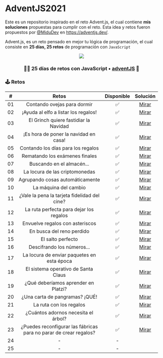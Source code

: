 # AdventJS2021

Este es un repositorio inspirado en el reto Advent.js, el cual contiene **mis soluciones** propuestas para cumplir con el reto. Esta idea y retos fueron propuestos por [@MiduDev](https://github.com/midudev "@MiduDev") en https://adventjs.dev/.

Advent.js, es un reto pensado en mejor tu lógica de programación, el cual consiste en **25 días, 25 retos** de programación con ```JavaScript```

<p align="center"> 
  <img src=https://i.imgur.com/mOUN7uE.png/>
</p>


<h3 align="center">🧑‍🚀 25 días de retos con JavaScript • <a href="https://adventjs.dev">adventJS</a> 🚀</h3>

### 🕹️ Retos


|  #  |                  Retos                       |   Disponible    |                Solución                  |
| :-: | :------------------------------------------------------------------: | :------------:  | :----------------------------------------: |
| 01  |         Contando ovejas para dormir          |       ✅        | [Mirar](retos/01_contandoOvejas/01_contandoOvejas.md) |
| 02  |     ¡Ayuda al elfo a listar los regalos!     |       ✅        | [Mirar](retos/02_elfoRegalos/02_elfoRegalos.md) |
| 03  |    El Grinch quiere fastidiar la Navidad     |       ✅       | [Mirar](retos/03_grinch/03_grinch.md) |
| 04  |    ¡Es hora de poner la navidad en casa!     |       ✅       | [Mirar](retos/04_arbolNavidad/04_arbolNavidad.md) |
| 05  |      Contando los días para los regalos      |       ✅       | [Mirar](retos/05_contandoDias/05_contandoDias.md) |
| 06  |        Rematando los exámenes finales        |       ✅       | [Mirar](retos/06_exameneFinales/06_exameneFinales.md) |
| 07  |          Buscando en el almacén...           |       ✅       | [Mirar](retos/07_almacen/07_almacen.md) |
| 08  |        La locura de las criptomonedas        |       ✅       | [Mirar](retos/08_criptomonedas/08_criptomonedas.md) |
| 09  |       Agrupando cosas automáticamente        |       ✅       | [Mirar](retos/09_agrupando/09_agrupando.md) |
| 10  |            La máquina del cambio             |       ✅       | [Mirar](retos/10_maquinaCambio/10_maquinaCambio.md) |
| 11  | ¿Vale la pena la tarjeta fidelidad del cine? |       ✅       | [Mirar](retos/11_tarjetaCine/11_tarjetaCine.md) |
| 12  |   La ruta perfecta para dejar los regalos    |       ✅       | [Mirar](retos/12_ruta/12_ruta.md) |
| 13  |       Envuelve regalos con asteriscos        |       ✅       | [Mirar](retos/13_envolver/13_envolver.md) |
| 14  |          En busca del reno perdido           |       ✅       | [Mirar](retos/14_renoPerdido/14_renoPerdido.md) |
| 15  |              El salto perfecto               |       ✅       | [Mirar](retos/15_salto/15_salto.md) |
| 16  |          Descifrando los números...          |       ✅       | [Mirar](retos/16_numeros/16_numeros.md) |
| 17  |  La locura de enviar paquetes en esta época  |       ✅       | [Mirar](retos/17_carriers/17_carriers.md) |
| 18  |     El sistema operativo de Santa Claus      |       ✅       | [Mirar](retos/18_sistema/18_sistema.md) |
| 19  |     ¿Qué deberíamos aprender en Platzi?      |       ✅       | [Mirar](retos/19_platzi/19_platzi.md) |
| 20  |        ¿Una carta de pangramas? ¡QUÉ!        |       ✅       | [Mirar](retos/20_panagramas/20_panagramas.md) |
| 21  |           La ruta con los regalos            |       ✅       | [Mirar](retos/21_rutaRegalos/21_rutaRegalos.md) |
| 22  |      ¿Cuántos adornos necesita el árbol?     |       ✅       | [Mirar](retos/22_adornos/22_adornos.md) |
| 23  |¿Puedes reconfigurar las fábricas para no parar de crear regalos?|       ✅        | [Mirar](retos/23_fabrica/23_fabrica.md) |
| 24  |                      -                       |       -        | []() |
| 25  |                      -                       |       -        | []() |

